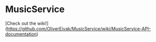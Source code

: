 # MusicService

[Check out the wiki!] (https://github.com/OliverEivak/MusicService/wiki/MusicService-API-documentation)

